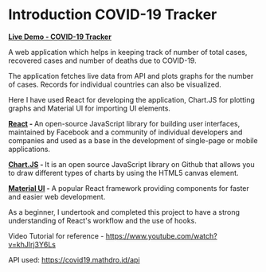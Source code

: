 # Introduction COVID-19 Tracker

<a href="https://swapnil031.github.io/covid19_react/"><u><B>Live Demo - COVID-19 Tracker</B></u></a> 

A web application which helps in keeping track of number of total cases, recovered cases and number of deaths due to COVID-19. 

The application fetches live data from API and plots graphs for the number of cases. Records for individual countries can also be visualized.

Here I have used React for developing the application, Chart.JS for plotting graphs and Material UI for importing UI elements.

<a href="https://reactjs.org/"><B>React</a> - </B> An open-source JavaScript library for building user interfaces, maintained by Facebook and a community of individual developers and companies and used as a base in the development of single-page or mobile applications.

<a href="https://www.chartjs.org/"><B>Chart.JS</a> - </B> It is an open source JavaScript library on Github that allows you to draw different types of charts by using the HTML5 canvas element. 

<a href="https://material-ui.com/"><B>Material UI</a> - </B> A popular React framework providing components for faster and easier web development. 

As a beginner, I undertook and completed this project to have a strong understanding of React's workflow and the use of hooks.

Video Tutorial for reference - https://www.youtube.com/watch?v=khJlrj3Y6Ls

API used: https://covid19.mathdro.id/api
